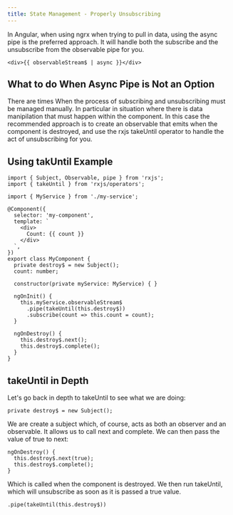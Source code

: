 ```yaml
---
title: State Management - Properly Unsubscribing
---
```


In Angular, when using ngrx when trying to pull in data, using the async
pipe is the preferred approach. It will handle both the subscribe and
the unsubscribe from the observable pipe for you.

    <div>{{ observableStream$ | async }}</div>

 What to do When Async Pipe is Not an Option 
--------------------------------------------

There are times When the process of subscribing and unsubscribing must
be managed manually. In particular in situation where there is data
manipilation that must happen within the component. In this case the
recommended approach is to create an observable that emits when the
component is destroyed, and use the rxjs takeUntil operator to handle
the act of unsubscribing for you.

Using takUntil Example
----------------------

    import { Subject, Observable, pipe } from 'rxjs';
    import { takeUntil } from 'rxjs/operators';

    import { MyService } from './my-service';

    @Component({
      selector: 'my-component',
      template: `
        <div>
          Count: {{ count }}
        </div>
      `,
    })
    export class MyComponent {
      private destroy$ = new Subject();
      count: number;

      constructor(private myService: MyService) { }

      ngOnInit() {
        this.myService.observableStream$
          .pipe(takeUntil(this.destroy$))
          .subscribe(count => this.count = count);
      }

      ngOnDestroy() {
        this.destroy$.next();
        this.destroy$.complete();
      }
    }

takeUntil in Depth
------------------

Let's go back in depth to takeUntil to see what we are doing:

    private destroy$ = new Subject();

We are create a subject which, of course, acts as both an observer and
an observable. It allows us to call next and complete. We can then pass
the value of true to next:

    ngOnDestroy() {
      this.destroy$.next(true);
      this.destroy$.complete();
    }

Which is called when the component is destroyed. We then run takeUntil,
which will unsubscribe as soon as it is passed a true value.

    .pipe(takeUntil(this.destroy$))
